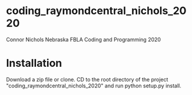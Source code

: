 # coding_raymondcentral_nichols_2020
Connor Nichols Nebraska FBLA Coding and Programming 2020

# Installation
Download a zip file or clone. CD to the root directory of the project "coding_raymondcentral_nichols_2020" and run python setup.py install.
